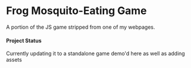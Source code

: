 # Frog Mosquito-Eating Game
A portion of the JS game stripped from one of my webpages.

#### Project Status
Currently updating it to a standalone game demo'd here as well as adding assets
